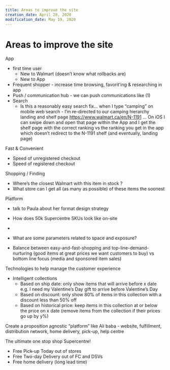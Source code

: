 ```yaml
---
title: Areas to improve the site
creation_date: April 28, 2020
modification_date: May 19, 2020
---
```



# Areas to improve the site

App
- first time user
	- New to Walmart (doesn’t know what rollbacks are)
	- New to App
- Frequent shopper - increase time browsing, favorit’ing & researching in app
- Push / communication hub - we can push communications like (1) 
- Search
	- Is this a reasonably easy search fix... when I type “camping” on mobile web search - I’m re-directed to our camping hierarchy landing and shelf page https://www.walmart.ca/en/N-1191 ... On iOS I can swipe down and open that page within the App and I get the shelf page with the correct ranking vs the ranking you get in the app which doesn’t redirect to the N-1191 shelf (and eventually, landing page)

Fast & Convenient 
- Speed of unregistered checkout 
- Speed of registered checkout 

Shopping / Finding 
- Where’s the closest Walmart with this item in stock ?
- What store can I get all (as many as possible) of these items the soonest 

Platform
- talk to Paula about her format design strategy
- How does 50k Supercentre SKUs look like on-site 
- 

- What are some parameters related to space and exposure?
- Balance between easy-and-fast-shopping and top-line-demand-nurturing (good items at great prices we want customers to buy) vs bottom line focus (media and sponsored item sales)

Technologies to help manage the customer experience 
- Intelligent collections 
	- Based on ship date: only show items that will arrive before x date e.g. I need my Valentine’s Day gift to arrive before Valentine’s Day
	- Based on discount: only show 80% of items in this collection with a discount less than 50% off 
	- Based on historical price: keep items in this collection at or below the price on x date (remove items from the collection if their prices go up by y%)

Create a proposition agnostic “platform” like Ali baba - website, fulfillment, distribution network, home delivery, pick-up, help centre

The ultimate one stop shop Supercentre!
- Free Pick-up Today out of stores 
- Free Two-day Delivery out of FC and DSVs 
- Free home delivery (long lead time)

